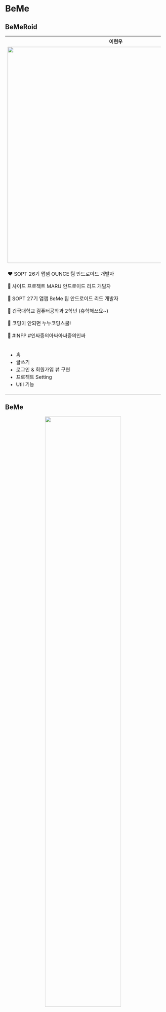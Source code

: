 # BeMe

## BeMeRoid

<table align="center">
  <th align="center">이현우</th>
  <th align="center">손연주</th>
  <th align="center">김우빈</th>
  <th align="center">이세민</th>
  <tr>
    <td align="center">
      <img src= "https://user-images.githubusercontent.com/54518925/103661562-36608400-4fb2-11eb-9534-6633ae33dde9.jpeg"
           width = "700px" height="auto"/>
    </td>
    <td align="center">
      <img src= "https://user-images.githubusercontent.com/54518925/103661566-3791b100-4fb2-11eb-8d88-b16867340ad2.jpeg"
           width = "700px" height="auto"/>
    </td>
    <td align="center">
      <img src= "https://user-images.githubusercontent.com/54518925/103661568-382a4780-4fb2-11eb-9f17-88cfb216a537.jpg"
           width = "700px" height="auto"/>
    </td>
    <td align="center">
      <img src= "https://user-images.githubusercontent.com/54518925/103661573-395b7480-4fb2-11eb-82b1-090cd9389663.jpg"
           width = "700px" height="auto"/>
    </td>
  </tr>
  <tr>
  	<td>
      <p>
        ♥️ SOPT 26기 앱잼 OUNCE 팀 안드로이드 개발자
      </p>
      <p>
        🧡 사이드 프로젝트 MARU 안드로이드 리드 개발자
      </p>
      <p>
        💛 SOPT 27기 앱잼 BeMe 팀 안드로이드 리드 개발자
      </p>
      <p>
        💚 건국대학교 컴퓨터공학과 2학년 (휴학해쓰요~)
      </p>
      <p>
        💙 코딩이 안되면 누누코딩스쿨!
      </p>
      <p>
        💜 #INFP  #인싸중의아싸아싸중의인싸
      </p>
    </td>
    <td>
      <p>
        ♥️ SOPT 27기 안드로이드 파트 YB
      </p>
      <p>
        🧡 서울여자대학교 디지털미디어학과 3학년
      </p>
      <p>
        💛 소프트웨어융합학과 복수전공
      </p>
      <p>
        💚 #ESFJ #170 #열정
      </p>
      <p>
        💙 BeMe하면 악기라구요..? 저도 피아노 연주해요🎹🎶
      </p>
      <p>
        💜 보라색 처돌이에요~!
      </p>
    </td>
    <td>
      <p>
        ♥️ SOPT 27기 안드로이드파트 YB
      </p>
      <p>
        🧡 상명대학교 컴퓨터과학과
      </p>
      <p>
        💛 #ESTP #3절 장인 #과묵한편
      </p>
      <p>
        💙 한잔허쉴?
      </p>
    </td>
    <td>
      <p>
        ♥️ SOPT 27기 안드 파트 YB
      </p>
      <p>
        🧡 SOPT 27기 이기상 스터디 참여
      </p>
      <p>
        💛 한양대학교 산업공학과 3학년
      </p>
      <p>
        💚 다중전공 - 창업융합전공
      </p>
      <p>
        💙 #밖에서ENFJ #집에서INTP #기본형ENTP #라잌카멜레온 #성장조아 #함께조아 #파티조아
      </p>
      <p>
        💜 자연 동물 미스테리 아트 조아
      </p>
    </td>
  </tr>
  <tr>
    <td>
      <ul>
        <li> 홈 </li>
        <li> 글쓰기 </li>
        <li> 로그인 & 회원가입 뷰 구현 </li>
        <li> 프로젝트 Setting </li>
        <li> Util 기능 </li>
      </ul>
    </td>
    <td>
      <ul>
        <li> 탐색탭 Fragment </li>
        <li> 팔로잉탭 Fragment </li>
        <li> 같은 질문에 대한 다른 답변들 Fragment </li>
        <li> 팔로잉탭 모두보기 Fragment </li>
      </ul>
    </td>
    <td>
      <ul>
        <li> 마이페이지 </li>
        <li> 상세페이지 </li>
        <li> 타인 프로필  </li>
        <li> 설정 창 </li>
      </ul>
    </td>
    <td>
      <ul>
        <li> 알림 뷰 </li>
        <li> 푸시 알림 구현 </li>
        <li> 아이디 검색 후 팔로잉 구현 </li>
      </ul>
    </td>
  </tr>
</table>

## BeMe

<p align="center">
  <img src = "https://user-images.githubusercontent.com/54518925/103659994-6c046d80-4fb0-11eb-9ce6-7d9b708e0696.png" width = "70%" />
</p>

<h3 align="center"> 나를 알아가는 질문, 나를 돌아보는 시간 BeMe </h3></br>


> 나는 어떻게 살고 싶은 지, 무엇을 중요하게 생각하는 지
>
> 어떤 사람과 함께하고 싶고, 삶을 어떻게 마무리하고 싶은 지
>
> "나"답게 살고 싶다는 생각을 하지만 정작 '나'를 알아간다는 건 쉽지 않습니다.
>
>
> But, BeMe를 사용하는 여러분들은 매일 제공되는 질문들로 자신을 성찰하고 알아가게 되는 경험을 느낄 수 있을 것입니다.

## BeMe's Coding Convention
### Kotlin Style Guide
BeMe는 [Google의 Kotlin Coding Style Guide](https://developer.android.com/kotlin/style-guide)를 따릅니다

### Class Layout
다음과 같은 순서 클래스를 구성합니다
- Property 선언과 초기화 블럭(intializer blocks)
- 추가적인 생성자
- 메소드 정의
- 컴패니언 오브젝트(Companion object)

### Naming Rule
#### Package
- 패키지의 이름은 항상 소문자로 하고, 밑줄을 사용하지 않습니다
- 두 개 이상의 단어를 한 번에 사용하는 것을 지양합니다

#### Class/Object
- Pascal Case
```
class BeMe
open class BeMeParent { /* ... */ }
object MoreSampleName : SampleName() { /* ... */ }
```

#### Function/Parameter/Variable
- Camel Case
```
val initList = mutableList<BeMeData>()
fun getList: List<BeMeData>() { /* ... */ }
```
#### Constant
- Upper Snake Case
- 상수는 companion objet에 넣어 보관합니다
```
companion object {
    const val MAX_COUNT = 8
}
```

### Formatting
#### Indenting
Tab 키를 써서 Indenting 합니다

#### 중괄호
괄호 뒤에 한 칸을 띄우고 사용합니다
```
if (elements != null) {
    for (element in elements) {
        // ...
    }
}
```

#### 괄호
- Control문(if/while/for)
    - 한 칸 띄어씁니다
- 생성자/Method
    - 붙여씁니다
```
if (isSpacing == true) { /*...*/ }
fun isSpacing() { /*...*/ }
```

#### Colon(:)
- 변수의 타입/함수 리턴 타입 결정
    - 콜론을 앞에 붙인다
- 상속받은 클래스/인터페이스 구분
    - 한 칸 띄어쓴다
```
fun isSpacing(): Boolean { /*...*/ }
class MainActivity : AppCompatActivity()
```


## BeMe's Git Commit Message Convention

### Base Structure

```
#{issue_number} [TYPE] : subject

body(optional)

footer(optional)
```

### Issue Number
- BeMe는 이슈 단위 커밋으로 기능 개발을 관리합니다
- GitHub에서 이슈를 트래킹을 할 수 있게 Issue Number를 커밋 메시지에 넣어줍니다

### TYPE
- FEAT: 새로운 기능 개발
- FIX: 버그 수정
- DOCS: 문서 수정/추가
- STYLE: 스타일(xml file) 코드 변경
- REFACTOR: 리팩토링
- TEST: 테스트 코드 추가/테스트 리팩토링(Room, Retrofit 동작 확인을 위한)
- CHORE: Gradle이나 설정 세팅할 때

### Subject
- Subject는 50글자를 넘어가면 안된다
- 첫 시작은 대문자로 해야한다
- 마지막에 마침표(.)를 찍으면 안된다
- 어떤 변경점이 있는지 설명한다
- 명령조를 사용한다

### Body
- 부연 설명이나 커밋의 이유를 설명할 때만 사용
- Not How, Explauin What and Why
- 윗 부분과 1줄의 공백 필요
- 각 라인은 72자 초과 불가

### Footer
- Issue Tracker IDs를 적을 때 사용

## BeMe's Git Branch Strategy: Git-Flow
<img src = "https://user-images.githubusercontent.com/54518925/103665498-d5877a80-4fb6-11eb-81ad-de0c1a577083.png" />
<img src = "https://user-images.githubusercontent.com/54518925/103665503-d6b8a780-4fb6-11eb-9786-9b97bc83ceda.png" />
<img src = "https://user-images.githubusercontent.com/54518925/103665534-dd471f00-4fb6-11eb-9246-7fe89cf2aff0.png" />

## BeMe Package Structure
<img src = "https://user-images.githubusercontent.com/54518925/104716200-ed0af400-576a-11eb-8d47-a1c5affbe11f.png" />

## Tech Spec

- App Architecture based on MVVM Architecture
<p align="center">
  <img src="https://user-images.githubusercontent.com/54518925/104303381-5db4d500-550d-11eb-86b7-b8bda29a1987.png" style="zoom:50%;" />
</p>

- Android Jetpack
  - MVVM 패턴 구성을 위한
    - ViewModel
    - LiveData
    - Room
    - DataBinding
  - 유동적인 Fragment Paging을 위한 ViewPager2
  - 비동기 작업을 위한 Coroutine
  - 생명주기를 관찰하여 정확한 문제 파악을 위한 AndroidX LifeCycle
  - 쉽고 깔끔한 코딩을 위한 안드로이드 코틀린 확장함수 Android KTX
  - 쉬운 화면전환을 위한 Navigation Component

- 코틀린 공식 가이드메 맞춘 클린 코드를 작성하기 위한 ktlint

- URL로 ImageView에 사진을 넣기 위한 Glide

- 네트워크 송/수신 데이터 상태 파악과 Auth Token 저장을 위한 OkHttp

- 간결한 비동기 서버 통신을 위한 Kotlin Coroutine

- 서버통신을 위한
  - Retrofit
  - Gson

- 쉬운 이미지 처리를 위한
    - CircleImageView
    - ImageCrop

- 애니메이션 재생을 위한 Lottie

- 쉬운 권한 획득을 위한 TedPermission

- 푸시 알람 구현을 위한 Firebase/Firebase Cloud Messaging

- 헤더 고정 스크롤 뷰를 위한 StickyNestedScrollView

## 구현 기술
- [Room을 이용한 글 임시저장 구현](https://github.com/TeamBeMe/BeMeAndroid/blob/develop/document/RoomDataConnection.md)
- [BaseViewContoller로 쉬운 DataBinding과 생명주기 관찰](https://github.com/TeamBeMe/BeMeAndroid/blob/develop/document/BaseViewController.md)
- [NestedScrollableHost로 중첩 ViewPager2 이슈 해결](https://github.com/TeamBeMe/BeMeAndroid/blob/develop/document/NestedScrollableHost.md)
- [Status Bar의 색상 바꾸기](https://github.com/TeamBeMe/BeMeAndroid/blob/develop/document/StatusBarUtil.md)
- [BindingAdapter로 View의 속성 정의, 설정](https://github.com/TeamBeMe/BeMeAndroid/blob/develop/document/BindingAdapter.md)
- [DiffUtil을 적용한 ListAdapter](https://github.com/TeamBeMe/BeMeAndroid/blob/develop/document/ListAdapterWithDiffUtil.md)
- [검색 필터 바텀시트 구성하고 뷰모델을 통해 값을 받아와 봅시다](https://github.com/TeamBeMe/BeMeAndroid/blob/develop/document/BottomSheetDialogFragment.md)
- [맨 밑까지 스크롤을 할 때 더보기 버튼 띄우기](https://github.com/TeamBeMe/BeMeAndroid/blob/develop/document/ScrollAddMoreButton.md)
- [SnapHelper로 RecyclerView에 ViewPager 효과 주기](https://github.com/TeamBeMe/BeMeAndroid/blob/develop/document/SnapHelperWithRecyclerView.md)
- [이미지를 원하는 비율로 잘라봅시다, Image Cropper를 이용해서](https://github.com/TeamBeMe/BeMeAndroid/blob/develop/document/ImageCropper.md)
- [MultiPart 서버통신으로 Image 서버로 날려버리기](https://github.com/TeamBeMe/BeMeAndroid/blob/develop/document/Multipart.md)
- [이메일 양식받아서 문의 이메일 보내기](https://github.com/TeamBeMe/BeMeAndroid/blob/develop/document/IntentEmail.md)

## [BeMeetingLog](https://www.notion.so/fun-beMeAndroid-6a0ac949cb294ca8b619d8736ffcc477)
- 회의록 노션에 기록

## CollapsingToolbarLayout : 툴바를 상단에 고정시키고 이미지를 사라지게 하기 위해
```
<androidx.coordinatorlayout.widget.CoordinatorLayout
        android:layout_width="match_parent"
        android:layout_height="match_parent"
        tools:context=".mypage.view.MyPageFragment">
```

우선 layout을 지정해준다

```
<com.google.android.material.appbar.AppBarLayout
            android:layout_width="match_parent"
            android:layout_height="wrap_content">
```

이 후 하단 layout으로 AppBarLayout을 지정해준다 ->Coordinatorlayout으로 인해 변화하는 영역을 지정할 수 있다.

```
<com.google.android.material.appbar.CollapsingToolbarLayout
                android:id="@+id/toolbar_layout"
                android:layout_width="match_parent"
                android:layout_height="wrap_content"
                android:fitsSystemWindows="true"
                app:contentScrim="@color/mypage_white"
                app:layout_scrollFlags="scroll|exitUntilCollapsed">
```

이 후 하단으로 스크롤을 하게되면 사라지는 영역을 지정하는 CollapsingToolbarLayout을 지정해준다.
즉 AppBarLayout에 포함이 되면서 CollapsingToolbarLayout에 포함이 된다면 하단으로 스크롤 할떄 사라지지않고 상단에 고정이 된다.
이 후에는 각각영역에 속하는 레이아웃을 지정하면 된다.

